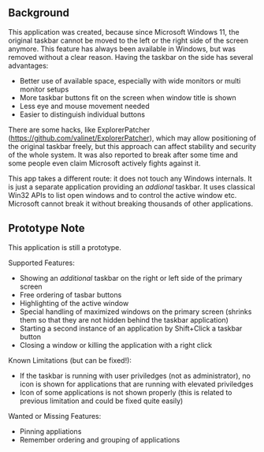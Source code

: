 Background
----------

This application was created, because since Microsoft Windows 11, the original taskbar cannot be moved to the left or the right side of the screen anymore.
This feature has always been available in Windows, but was removed without a clear reason. Having the taskbar on the side has several advantages:

* Better use of available space, especially with wide monitors or multi monitor setups
* More taskbar buttons fit on the screen when window title is shown
* Less eye and mouse movement needed
* Easier to distinguish individual buttons

There are some hacks, like ExplorerPatcher (https://github.com/valinet/ExplorerPatcher), which may allow positioning of the original
taskbar freely, but this approach can affect stability and security of the whole system. It was also reported to break after some time and
some people even claim Microsoft actively fights against it.

This app takes a different route: it does not touch any Windows internals. It is just a separate application providing an _addional_ taskbar.
It uses classical Win32 APIs to list open windows and to control the active window etc. Microsoft cannot break it without breaking thousands of other applications.


Prototype Note
--------------

This application is still a prototype.

Supported Features:

 - Showing an _additional_ taskbar on the right or left side of the primary screen
 - Free ordering of tasbar buttons
 - Highlighting of the active window
 - Special handling of maximized windows on the primary screen (shrinks them so that they are not hidden behind the taskbar application)
 - Starting a second instance of an application by Shift+Click a taskbar button
 - Closing a window or killing the application with a right click

Known Limitations (but can be fixed!):

 - If the taskbar is running with user priviledges (not as administrator), no icon is shown for applications that are running with elevated priviledges
 - Icon of some applications is not shown properly (this is related to previous limitation and could be fixed quite easily)

Wanted or Missing Features:

 - Pinning appliations
 - Remember ordering and grouping of applications
